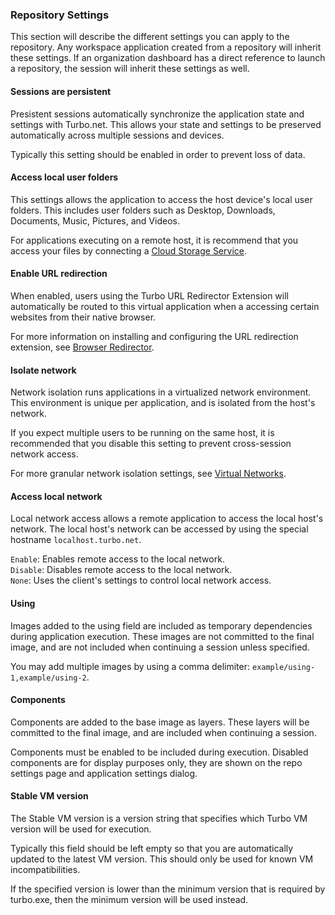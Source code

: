 ### Repository Settings

This section will describe the different settings you can apply to the repository. Any workspace application created from a repository will inherit these settings. If an organization dashboard has a direct reference to launch a repository, the session will inherit these settings as well.


#### Sessions are persistent

Presistent sessions automatically synchronize the application state and settings with Turbo.net. This allows your state and settings to be preserved automatically across multiple sessions and devices.

Typically this setting should be enabled in order to prevent loss of data.


#### Access local user folders

This settings allows the application to access the host device's local user folders. This includes user folders such as Desktop, Downloads, Documents, Music, Pictures, and Videos.

For applications executing on a remote host, it is recommend that you access your files by connecting a [Cloud Storage Service](/docs/getting-started/accessing-files#cloud-storage-services).


#### Enable URL redirection

When enabled, users using the Turbo URL Redirector Extension will automatically be routed to this virtual application when a accessing certain websites from their native browser.

For more information on installing and configuring the URL redirection extension, see [Browser Redirector](/docs/deploying/integration-tools#browser-redirector).


#### Isolate network

Network isolation runs applications in a virtualized network environment. This environment is unique per application, and is isolated from the host's network.

If you expect multiple users to be running on the same host, it is recommended that you disable this setting to prevent cross-session network access.

For more granular network isolation settings, see [Virtual Networks](/docs/reference#new-virtual-networks).


#### Access local network

Local network access allows a remote application to access the local host's network. The local host's network can be accessed by using the special hostname `localhost.turbo.net`.

`Enable`: Enables remote access to the local network.  
`Disable`: Disables remote access to the local network.  
`None`: Uses the client's settings to control local network access.  


#### Using

Images added to the using field are included as temporary dependencies during application execution. These images are not committed to the final image, and are not included when continuing a session unless specified.

You may add multiple images by using a comma delimiter: `example/using-1,example/using-2`.


#### Components

Components are added to the base image as layers. These layers will be committed to the final image, and are included when continuing a session.

Components must be enabled to be included during execution. Disabled components are for display purposes only, they are shown on the repo settings page and application settings dialog.


#### Stable VM version

The Stable VM version is a version string that specifies which Turbo VM version will be used for execution. 

Typically this field should be left empty so that you are automatically updated to the latest VM version. This should only be used for known VM incompatibilities.

If the specified version is lower than the minimum version that is required by turbo.exe, then the minimum version will be used instead.
